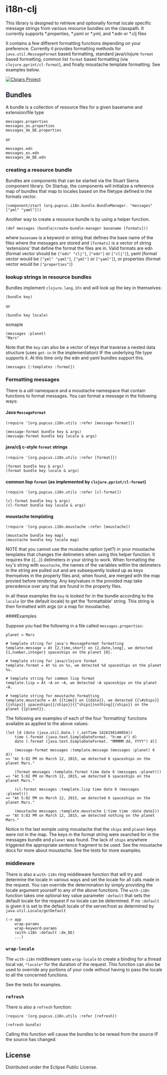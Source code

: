 # i18n-clj

This library is designed to retrieve and optionally format locale specific message strings from various resource bundles on the classpath. It currently supports \*.properties, \*.yaml or \*.yml, and \*.edn or \*.clj files

It contains a few different formatting functions depending on your preference. Currently it provides formatting methods for `java.util.MessageFormat` based formatting, standard java/clojure `format` based formatting, common list `format` based formatting (via `clojure.pprint/cl-format`), and finally moustache template formatting.  See examples below.

[![Clojars Project](https://img.shields.io/clojars/v/org.pupcus/i18n-clj.svg)](https://clojars.org/org.pupcus/i18n-clj)

## Bundles

A bundle is a collection of resource files for a given basename and extension/file type

    messages.properties
    messages_es.properties
    messages_de_DE.properties

or

    messages.edn
    messages_es.edn
    messages_de_DE.edn

### creating a resource bundle

Bundles are components that can be started via the Stuart Sierra component library.  On Startup, the components will initialize a reference map of bundles that map to locales based on the filetype defined in the formats vector.

    (component/start (org.pupcus.i18n.bundle.BundleManager. "messages" ["yml" "yaml"]))

Another way to create a resource bundle is by using a helper function.

    (def messages (bundle/create-bundle-manager basename [formats]))

where `basename` is a keyword or string that defines the base name of the files where the messages are stored and `[formats]` is a vector of string 'extensions' that define the format the files are in. Valid formats are edn (format vector should be `["edn" "clj"]`, `["edn"]` or `["clj"]`), yaml (format vector would be `["yml" "yaml"]`, `["yml"]` or `["yaml"]`), or properties (format vector would be `["properties"]`)

### lookup strings in resource bundles

Bundles implement `clojure.lang.IFn` and will look up the key in themselves:

    (bundle key)

or

    (bundle key locale)

exmaple


    (messages :planet)
    "Mars"

Note that the `key` can also be a vector of keys that traverse a nested data structure (uses `get-in` in the implementation) IF the underlying file type supports it. At this time only the edn and yaml bundles support this.

    (messages [:templates :format])

### Formatting messages

There is a util namespace and a moustache namespace that contain functions to format messages.  You can format a message in the following ways:

#### Java `MessageFormat`

    (require '[org.pupcus.i18n.utils :refer [message-format]])

    (message-format bundle key & args)
    (message-format bundle key locale & args)

#### java/clj c-style `format` strings

    (require '[org.pupcus.i18n.utils :refer [format]])

    (format bundle key & args)
    (format bundle key locale & args)

#### common lisp `format` (as implemented by `clojure.pprint/cl-format`)

    (require '[org.pupcus.i18n.utils :refer [cl-format])

    (cl-format bundle key & args)
    (cl-format bundle key locale & args)

#### moustache templating

    (require '[org.pupcus.i18n.moustache :refer [moustache])

    (moustache bundle key map)
    (moustache bundle key locale map)

NOTE that you cannot use the mustache option (yet?) in your moustache templates that changes the delimeters when using this helper function.  It requires the {{...}} delimeters in your string to work.  When formatting the `key`'s string with `moustache`, the names of the variables within the delimeters in the string are pulled out and are subsequently looked up as keys themselves in the property files and, when found, are merged with the map provied before rendering. Any key/values in the provided map take precedence over any that are found in the property files.

In all these examples the `key` is looked for in the bundle according to the `locale` (or the default locale) to get the 'formattable' string. This string is then formatted with args (or a map for moustache).

####Examples

Suppose you had the following in a file called `messages.properties`:

    planet = Mars

    # template string for java's MessageFormat formatting
    template.message = At {2,time,short} on {2,date,long}, we detected {1,number,integer} spaceships on the planet {0}.

    # template string for java/clojure format
    template.format = At %s on %s, we detected %d spaceships on the planet %s.

    # template string for common lisp format
    template.lisp = At ~A on ~A, we detected ~A spaceships on the planet ~A.

    # template string for moustache formatting
    template.moustache = At {{time}} on {{date}}, we detected {{\#ships}}{{ships}} spaceships{{/ships}}{{^ships}}nothing{{/ships}} on the planet {{planet}}.

The following are examples of each of the four 'formatting' functions available as applied to the above values:

    (let [d (doto (java.util.Date.) (.setTime 1426194140054))
        time (.format (java.text.SimpleDateFormat. "h:mm a") d)
        date (.format (java.text.SimpleDateFormat. "MMMMM dd, YYYY") d)]

        (message-format messages :template.message (messages :planet) 6 d))
    => "At 5:02 PM on March 12, 2015, we detected 6 spaceships on the planet Mars."

        (format messages :template.format time date 6 (messages :planet)))
    => "At 5:02 PM on March 12, 2015, we detected 6 spaceships on the planet Mars."

        (cl-format messages :template.lisp time date 6 (messages :planet)))
    => "At 5:02 PM on March 12, 2015, we detected 6 spaceships on the planet Mars."

        (moustache messages :template.moustache {:time time :date date}))
    => "At 5:02 PM on March 12, 2015, we detected nothing on the planet Mars."

Notice in the last exmple using moustache that the `ships` and `planet` keys were not in the map.  The keys in the format string were searched for in the messages bundle and `planet` was found.  The lack of `ships` anywhere triggered the appropriate sentence fragment to be used.  See the moustache docs for more about moustache.  See the tests for more examples.

### middleware

There is also a `with-i18n` ring middleware function that will try and determine the locale in various ways and set the locale for all calls made in the request.  You can override the determination by simply providing the locale argument yourself to any of the above functions.  The `with-i18n` function takes one optional key value parameter `:default` that sets the default locale for the request if no locale can be determined. If no `:default` is given it is set to the default locale of the server/host as determined by `java.util.Locale/getDefault`

    (-> app
        wrap-params
        wrap-keyword-params
        (with-i18n :default :de_DE)
        ...)


### `wrap-locale`

The `with-i18n` middleware uses `wrap-locale` to create a binding for a thread local var, `*locale*` for the duration of the request.  This function can also be used to override any portions of your code without having to pass the locale to all the concerned functions.

See the tests for examples.

### `refresh`

There is also a `refresh` function:

    (require '[org.pupcus.i18n.utils :refer [refresh])

    (refresh bundle)

Calling this function will cause the bundles to be reread from the source IF the source has changed.

## License

Distributed under the Eclipse Public License.
